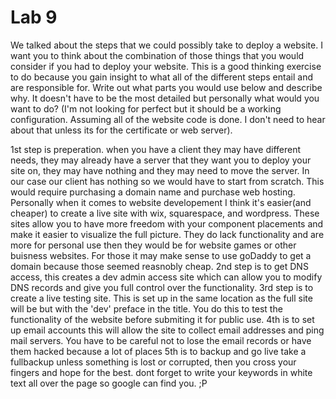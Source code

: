 # Lab 9

We talked about the steps that we could possibly take to deploy a website. I want you to think about the combination of those things that you would consider if you had to deploy your website. This is a good thinking exercise to do because you gain insight to what all of the different steps entail and are responsible for. Write out what parts you would use below and describe why. It doesn't have to be the most detailed but personally what would you want to do? (I'm not looking for perfect but it should be a working configuration. Assuming all of the website code is done. I don't need to hear about that unless its for the certificate or web server).

<!-- Answer Down Here -->
1st step is preperation.
when you have a client they may have different needs, they may already have a server that they want you to deploy your site on, they may have nothing and they may need to move the server. In our case our client has nothing so we would have to start from scratch. This would require purchasing a domain name and purchase web hosting. Personally when it comes to website developement I think it's easier(and cheaper) to create a live site with wix, squarespace, and wordpress. These sites allow you to have more freedom with your component placements and make it easier to visualize the full picture. They do lack functionality and are more for personal use then they would be for website games or other buisness websites. For those it may make sense to use goDaddy to get a domain because those seemed reasnobly cheap.
2nd step is to get DNS access, this creates a dev admin access site which can allow you to modify DNS records and give you full control over the functionality.
3rd step is to create a live testing site. This is set up in the same location as the full site will be but with the 'dev' preface in the title. You do this to test the functionality of the website before submiting it for public use.
4th is to set up email accounts
this will allow the site to collect email addresses and ping mail servers. You have to be careful not to lose the email records or have them hacked because a lot of places 
5th is to backup and go live
take a fullbackup unless something is lost or corrupted, then you cross your fingers and hope for the best.
dont forget to write your keywords in white text all over the page so google can find you. ;P
